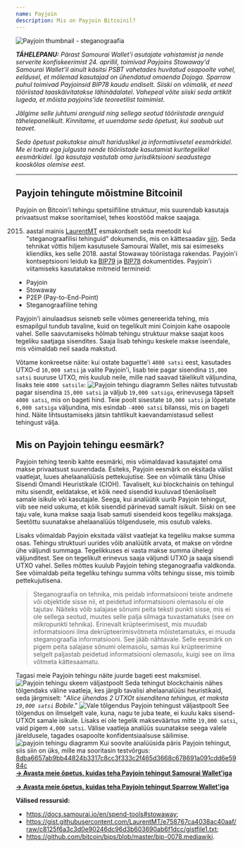```yaml
---
name: Payjoin
description: Mis on Payjoin Bitcoinil?
---
```

![Payjoin thumbnail - steganograafia](assets/cover.webp)

***TÄHELEPANU:** Pärast Samourai Wallet'i asutajate vahistamist ja nende serverite konfiskeerimist 24. aprillil, toimivad Payjoins Stowaway'd Samourai Wallet'il ainult käsitsi PSBT vahetades huvitatud osapoolte vahel, eeldusel, et mõlemad kasutajad on ühendatud omaenda Dojoga. Sparrow puhul toimivad Payjoinsid BIP78 kaudu endiselt. Siiski on võimalik, et need tööriistad taaskäivitatakse lähinädalatel. Vahepeal võite siiski seda artiklit lugeda, et mõista payjoins'ide teoreetilist toimimist.*

_Jälgime selle juhtumi arenguid ning sellega seotud tööriistade arenguid tähelepanelikult. Kinnitame, et uuendame seda õpetust, kui saabub uut teavet._

_Seda õpetust pakutakse ainult hariduslikel ja informatiivsetel eesmärkidel. Me ei toeta ega julgusta nende tööriistade kasutamist kuritegelikel eesmärkidel. Iga kasutaja vastutab oma jurisdiktsiooni seadustega kooskõlas olemise eest._

---
## Payjoin tehingute mõistmine Bitcoinil

Payjoin on Bitcoin'i tehingu spetsiifiline struktuur, mis suurendab kasutaja privaatsust makse sooritamisel, tehes koostööd makse saajaga.

2015. aastal mainis [LaurentMT](https://twitter.com/LaurentMT) esmakordselt seda meetodit kui "steganograafilisi tehinguid" dokumendis, mis on kättesaadav [siin](https://gist.githubusercontent.com/LaurentMT/e758767ca4038ac40aaf/raw/c8125f6a3c3d0e90246dc96d3b603690ab6f1dcc/gistfile1.txt). Seda tehnikat võttis hiljem kasutusele Samourai Wallet, mis sai esimeseks kliendiks, kes selle 2018. aastal Stowaway tööriistaga rakendas. Payjoin'i kontseptsiooni leidub ka [BIP79](https://github.com/bitcoin/bips/blob/master/bip-0079.mediawiki) ja [BIP78](https://github.com/bitcoin/bips/blob/master/bip-0078.mediawiki) dokumentides. Payjoin'i viitamiseks kasutatakse mitmeid termineid:
- Payjoin
- Stowaway
- P2EP (Pay-to-End-Point)
- Steganograafiline tehing

Payjoin'i ainulaadsus seisneb selle võimes genereerida tehing, mis esmapilgul tundub tavaline, kuid on tegelikult mini Coinjoin kahe osapoole vahel. Selle saavutamiseks hõlmab tehingu struktuur makse saajat koos tegeliku saatjaga sisendites. Saaja lisab tehingu keskele makse iseendale, mis võimaldab neil saada makstud.

Võtame konkreetse näite: kui ostate baguette'i `4000 satsi` eest, kasutades UTXO-d `10,000 satsi` ja valite Payjoin'i, lisab teie pagar sisendina `15,000 satsi` suuruse UTXO, mis kuulub neile, mille nad saavad täielikult väljundina, lisaks teie `4000 satsile`:
![Payjoin tehingu diagramm](assets/en/1.webp)
Selles näites tutvustab pagar sisendina `15,000 satsi` ja väljub `19,000 satsiga`, erinevusega täpselt `4000 satsi`, mis on bageti hind. Teie poolt sisestate `10,000 satsi` ja lõpetate `6,000 satsiga` väljundina, mis esindab `-4000 satsi` bilanssi, mis on bageti hind. Näite lihtsustamiseks jätsin tahtlikult kaevandamistasud sellest tehingust välja.
## Mis on Payjoin tehingu eesmärk?

Payjoin tehing teenib kahte eesmärki, mis võimaldavad kasutajatel oma makse privaatsust suurendada.
Esiteks, Payjoin eesmärk on eksitada välist vaatlejat, luues ahelaanalüüsis pettekujutise. See on võimalik tänu Ühise Sisendi Omandi Heuristikale (CIOH). Tavaliselt, kui blockchainis on tehingul mitu sisendit, eeldatakse, et kõik need sisendid kuuluvad tõenäoliselt samale isikule või kasutajale. Seega, kui analüütik uurib Payjoin tehingut, viib see neid uskuma, et kõik sisendid pärinevad samalt isikult. Siiski on see taju vale, kuna makse saaja lisab samuti sisendeid koos tegeliku maksjaga. Seetõttu suunatakse ahelaanalüüs tõlgendusele, mis osutub valeks.

Lisaks võimaldab Payjoin eksitada välist vaatlejat ka tegeliku makse summa osas. Tehingu struktuuri uurides võib analüütik arvata, et makse on võrdne ühe väljundi summaga. Tegelikkuses ei vasta makse summa ühelegi väljunditest. See on tegelikult erinevus saaja väljundi UTXO ja saaja sisendi UTXO vahel. Selles mõttes kuulub Payjoin tehing steganograafia valdkonda. See võimaldab peita tegeliku tehingu summa võlts tehingu sisse, mis toimib pettekujutisena.

> Steganograafia on tehnika, mis peidab informatsiooni teiste andmete või objektide sisse nii, et peidetud informatsiooni olemasolu ei ole tajutav. Näiteks võib salajase sõnumi peita teksti punkti sisse, mis ei ole sellega seotud, muutes selle palja silmaga tuvastamatuks (see on mikropunkti tehnika). Erinevalt krüpteerimisest, mis muudab informatsiooni ilma dekrüpteerimisvõtmeta mõistetamatuks, ei muuda steganograafia informatsiooni. See jääb nähtavale. Selle eesmärk on pigem peita salajase sõnumi olemasolu, samas kui krüpteerimine selgelt paljastab peidetud informatsiooni olemasolu, kuigi see on ilma võtmeta kättesaamatu.

Tagasi meie Payjoin tehingu näite juurde bageti eest maksmisel.
![Payjoin tehingu skeem väljastpoolt](assets/en/2.webp)
Seda tehingut blockchainis nähes tõlgendaks väline vaatleja, kes järgib tavalisi ahelaanalüüsi heuristikaid, seda järgmiselt: "*Alice ühendas 2 UTXOt sisenditena tehingus, et maksta `19,000 satsi` Bobile*."
![Vale tõlgendus Payjoin tehingust väljastpoolt](assets/en/3.webp)
See tõlgendus on ilmselgelt vale, kuna, nagu te juba teate, ei kuulu kaks sisend-UTXOt samale isikule. Lisaks ei ole tegelik makseväärtus mitte `19,000 satsi`, vaid pigem `4,000 satsi`. Välise vaatleja analüüs suunatakse seega valele järeldusele, tagades osapoolte konfidentsiaalsuse säilimise.![payjoin tehingu diagramm](assets/en/1.webp)
Kui soovite analüüsida päris Payjoin tehingut, siis siin on üks, mille ma sooritasin testvõrgus: [8dba6657ab9bb44824b3317c8cc3f333c2f465d3668c678691a091cdd6e5984c](https://mempool.space/fr/testnet/tx/8dba6657ab9bb44824b3317c8cc3f333c2f465d3668c678691a091cdd6e5984c)  
[**-> Avasta meie õpetus, kuidas teha Payjoin tehingut Samourai Wallet'iga**](https://planb.network/tutorials/privacy/payjoin-samourai-wallet)  

[**-> Avasta meie õpetus, kuidas teha Payjoin tehingut Sparrow Wallet'iga**](https://planb.network/tutorials/privacy/payjoin-sparrow-wallet)


**Välised ressursid:**
- https://docs.samourai.io/en/spend-tools#stowaway;
- https://gist.githubusercontent.com/LaurentMT/e758767ca4038ac40aaf/raw/c8125f6a3c3d0e90246dc96d3b603690ab6f1dcc/gistfile1.txt;
- https://github.com/bitcoin/bips/blob/master/bip-0078.mediawiki.